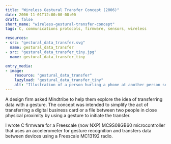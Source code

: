 ```yaml
---
title: "Wireless Gestural Transfer Concept (2006)"
date: 2006-11-01T12:00:00-08:00
draft: false
short_name: "wireless-gestural-transfer-concept"
tags: C, communications protocols, firmware, sensors, wireless

resources:
- src: "gestural_data_transfer.svg"
  name: gestural_data_transfer
- src: "gestural_data_transfer_tiny.jpg"
  name: gestural_data_transfer_tiny

entry_media:
- image:
    resource: "gestural_data_transfer"
    lazyload: "gestural_data_transfer_tiny"
    alt: "Illustration of a person hurling a phone at another person seated at a desk."
---
```

A design firm asked Mindtribe to help them explore the idea of transferring data with a gesture. The concept was intended to simplify the act of transferring a digital business card or a file between two people in close physical proximity by using a gesture to initiate the transfer.

I wrote C firmware for a Freescale (now NXP) MC9S08GB60 microcontroller that uses an accelerometer for gesture recognition and transfers data between devices using a Freescale MC13192 radio.

